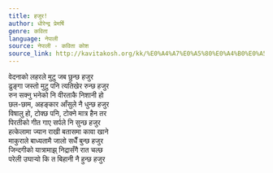 ```yaml
---
title: हजुर!
author: धीरेन्द्र प्रेमर्षि
genre: कविता
language: नेपाली
source: नेपाली - कविता कोश
source_link: http://kavitakosh.org/kk/%E0%A4%A7%E0%A5%80%E0%A4%B0%E0%A5%87%E0%A4%A8%E0%A5%8D%E0%A4%A6%E0%A5%8D%E0%A4%B0_%E0%A4%AA%E0%A5%8D%E0%A4%B0%E0%A5%87%E0%A4%AE%E0%A4%B0%E0%A5%8D%E0%A4%B7%E0%A4%BF
---
```


वेदनाको लहरले मुटु जब छुन्छ हजुर  
ढुङ्गा जस्तो मुटु पनि त्यतिखेर रुन्छ हजुर  
रुन सक्नु भनेको नि वीरताकै निशानी हो  
छल-छाम, अहङ्कार आँसुले नै धुन्छ हजुर  
विषालु हो, टोक्छ पनि, टोक्ने मात्र हैन तर  
पिरतीको गीत गाए सर्पले नि सुन्छ हजुर  
हत्केलामा ज्यान राखी बतासमा कावा खाने  
माकुराले बाध्यतामै जालो सधैँ बुन्छ हजुर  
जिन्दगीको यात्रामाझ् निद्रासँगै रात चल्छ  
परेली उघार्‍यो कि त बिहानी नै हुन्छ हजुर
